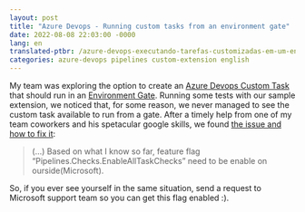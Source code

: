 ```yaml
---
layout: post
title: "Azure Devops - Running custom tasks from an environment gate"
date: 2022-08-08 22:03:00 -0000
lang: en
translated-ptbr: /azure-devops-executando-tarefas-customizadas-em-um-environment-gate
categories: azure-devops pipelines custom-extension english
---
```


My team was exploring the option to create an [Azure Devops Custom Task](https://github.com/microsoft/azure-pipelines-tasks/blob/master/docs/authoring/servertaskauthoring.md) that should run in an [Environment Gate](https://docs.microsoft.com/en-us/azure/devops/pipelines/process/approvals?view=azure-devops&tabs=check-pass).
Running some tests with our sample extension, we noticed that, for some reason, we never managed to see the custom task available to run from a gate. After a timely help from one of my team coworkers and his spetacular google skills, we found [the issue and how to fix it](https://developercommunity.visualstudio.com/t/custom-servergate-not-available-in-environment-che/1576665#T-N1599182):

> (...) Based on what I know so far, feature flag “Pipelines.Checks.EnableAllTaskChecks” need to be enable on ourside(Microsoft).

So, if you ever see yourself in the same situation, send a request to Microsoft support team so you can get this flag enabled :).

